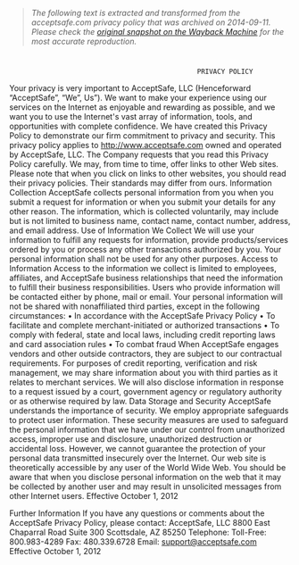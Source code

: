 > *The following text is extracted and transformed from the acceptsafe.com privacy policy that was archived on 2014-09-11. Please check the [original snapshot on the Wayback Machine](https://web.archive.org/web/20140911114315id_/http%3A//acceptsafe.com/static/downloads/AcceptSafe-PRIVACY-POLICY.pdf) for the most accurate reproduction.*

# 

                                                   PRIVACY POLICY
Your privacy is very important to AcceptSafe, LLC (Henceforward “AcceptSafe”, “We”, Us”). We want to make
your experience using our services on the Internet as enjoyable and rewarding as possible, and we want you to use
the Internet's vast array of information, tools, and opportunities with complete confidence.
We have created this Privacy Policy to demonstrate our firm commitment to privacy and security. This privacy
policy applies to http://www.acceptsafe.com owned and operated by AcceptSafe, LLC. The Company requests that
you read this Privacy Policy carefully.
We may, from time to time, offer links to other Web sites. Please note that when you click on links to other
websites, you should read their privacy policies. Their standards may differ from ours.
Information Collection
AcceptSafe collects personal information from you when you submit a request for information or when you submit
your details for any other reason. The information, which is collected voluntarily, may include but is not limited to
business name, contact name, contact number, address, and email address.
Use of Information We Collect
We will use your information to fulfill any requests for information, provide products/services ordered by you or
process any other transactions authorized by you. Your personal information shall not be used for any other
purposes.
Access to Information
Access to the information we collect is limited to employees, affiliates, and AcceptSafe business relationships that
need the information to fulfill their business responsibilities. Users who provide information will be contacted either
by phone, mail or email. Your personal information will not be shared with nonaffiliated third parties, except in the
following circumstances:
          • In accordance with the AcceptSafe Privacy Policy
          • To facilitate and complete merchant-initiated or authorized transactions
          • To comply with federal, state and local laws, including credit reporting laws and card association rules
          • To combat fraud
When AcceptSafe engages vendors and other outside contractors, they are subject to our contractual requirements.
For purposes of credit reporting, verification and risk management, we may share information about you with third
parties as it relates to merchant services. We will also disclose information in response to a request issued by a court,
government agency or regulatory authority or as otherwise required by law.
Data Storage and Security
AcceptSafe understands the importance of security. We employ appropriate safeguards to protect user information.
These security measures are used to safeguard the personal information that we have under our control from
unauthorized access, improper use and disclosure, unauthorized destruction or accidental loss. However, we cannot
guarantee the protection of your personal data transmitted insecurely over the Internet. Our web site is theoretically
accessible by any user of the World Wide Web. You should be aware that when you disclose personal information
on the web that it may be collected by another user and may result in unsolicited messages from other Internet users.
                                                                                              Effective October 1, 2012


Further Information
If you have any questions or comments about the AcceptSafe Privacy Policy, please contact:
AcceptSafe, LLC
8800 East Chaparral Road
Suite 300
Scottsdale, AZ 85250
Telephone:
Toll-Free: 800.983-4289
Fax: 480.339.6728
Email: support@acceptsafe.com
                                                                                        Effective October 1, 2012
